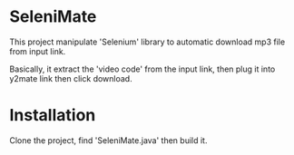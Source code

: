 # SeleniMate

This project manipulate 'Selenium' library to automatic download mp3 file from input link.

Basically, it extract the 'video code' from the input link, then plug it into y2mate link then click download.

# Installation

Clone the project, find 'SeleniMate.java' then build it.
